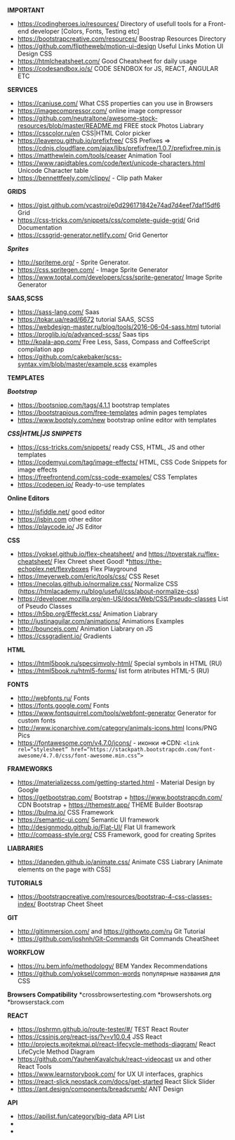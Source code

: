 **IMPORTANT**
* https://codingheroes.io/resources/ Directory of usefull tools for a Front-end developer [Colors, Fonts, Testing etc]
* https://bootstrapcreative.com/resources/ Boostrap Resources Directory
* https://github.com/fliptheweb/motion-ui-design Useful Links Motion UI Design CSS
* https://htmlcheatsheet.com/ Good Cheatsheet for daily usage
* https://codesandbox.io/s/ CODE SENDBOX for JS, REACT, ANGULAR ETC


**SERVICES**
* https://caniuse.com/  What CSS properties can you use in Browsers
* https://imagecompressor.com/ online image compressor 
* https://github.com/neutraltone/awesome-stock-resources/blob/master/README.md FREE stock Photos Liabrary
* https://csscolor.ru/en CSS|HTML Color picker
* https://leaverou.github.io/prefixfree/ CSS Prefixes => https://cdnjs.cloudflare.com/ajax/libs/prefixfree/1.0.7/prefixfree.min.js
* https://matthewlein.com/tools/ceaser Animation Tool
* https://www.rapidtables.com/code/text/unicode-characters.html Unicode Character table
* https://bennettfeely.com/clippy/ - Clip path Maker

**GRIDS**
* https://gist.github.com/vcastroi/e0d296171842e74ad7d4eef7daf15df6 Grid 
* https://css-tricks.com/snippets/css/complete-guide-grid/ Grid Documentation
* https://cssgrid-generator.netlify.com/ Grid Genertor

***Sprites***
* http://spriteme.org/ - Sprite Generator. 
* https://css.spritegen.com/ - Image Sprite Generator
* https://www.toptal.com/developers/css/sprite-generator/ Image Sprite Generator

**SAAS,SCSS**
* https://sass-lang.com/ Saas 
* https://tokar.ua/read/6672 tutorial SAAS, SCSS
* https://webdesign-master.ru/blog/tools/2016-06-04-sass.html tutorial
* https://proglib.io/p/advanced-scss/ Saas tips
* http://koala-app.com/ Free  Less, Sass, Compass and CoffeeScript compilation app
* https://github.com/cakebaker/scss-syntax.vim/blob/master/example.scss examples


**TEMPLATES**

***Bootstrap***
* https://bootsnipp.com/tags/4.1.1 bootstrap templates
* https://bootstrapious.com/free-templates admin pages templates
* https://www.bootply.com/new bootstrap online editor with templates

***CSS|HTML|JS SNIPPETS***
* https://css-tricks.com/snippets/ ready CSS, HTML, JS and other templates
* https://codemyui.com/tag/image-effects/   HTML, CSS Code Snippets for image effects
* https://freefrontend.com/css-code-examples/ CSS Templates
* https://codepen.io/ Ready-to-use templates

**Online Editors**
* http://jsfiddle.net/  good editor
* https://jsbin.com  other editor
* https://playcode.io/ JS Editor


**CSS**
* https://yoksel.github.io/flex-cheatsheet/ and https://tpverstak.ru/flex-cheatsheet/ Flex Chreet sheet Good!
*https://the-echoplex.net/flexyboxes Flex Playground
* https://meyerweb.com/eric/tools/css/ CSS Reset 
* https://necolas.github.io/normalize.css/ Normalize CSS (https://htmlacademy.ru/blog/useful/css/about-normalize-css)
* https://developer.mozilla.org/en-US/docs/Web/CSS/Pseudo-classes List of Pseudo Classes
* https://h5bp.org/Effeckt.css/ Animation Liabrary
* http://justinaguilar.com/animations/ Animations Examples
* http://bouncejs.com/ Animation Liabrary on JS
* https://cssgradient.io/ Gradients

**HTML**
* https://html5book.ru/specsimvoly-html/ Special symbols in HTML (RU)
* https://html5book.ru/html5-forms/ list form atributes HTML-5 (RU)

**FONTS**
* http://webfonts.ru/ Fonts
* https://fonts.google.com/ Fonts
* https://www.fontsquirrel.com/tools/webfont-generator Generator for custom fonts
* http://www.iconarchive.com/category/animals-icons.html Icons/PNG Pics
* https://fontawesome.com/v4.7.0/icons/ - иконки
=>CDN: ```<link rel=“stylesheet” href=“https://stackpath.bootstrapcdn.com/font-awesome/4.7.0/css/font-awesome.min.css”>```

**FRAMEWORKS**
* https://materializecss.com/getting-started.html -  Material Design by Google
* https://getbootstrap.com/ Bootstrap + https://www.bootstrapcdn.com/ CDN Bootstrap + https://themestr.app/ THEME Builder Bootsrap
* https://bulma.io/ CSS Framework
* https://semantic-ui.com/ Semantic UI framework
* http://designmodo.github.io/Flat-UI/ Flat UI framework
* http://compass-style.org/ CSS Framework, good for creating Sprites

**LIABRARIES**
* https://daneden.github.io/animate.css/ Animate CSS Liabrary [Animate elements on the page with CSS]

**TUTORIALS**
* https://bootstrapcreative.com/resources/bootstrap-4-css-classes-index/ Bootstrap Cheet Sheet


**GIT**
* http://gitimmersion.com/ and https://githowto.com/ru Git Tutorial
* https://github.com/joshnh/Git-Commands Git Commands CheatSheet

**WORKFLOW**
* https://ru.bem.info/methodology/ BEM Yandex Recommendations
* https://github.com/yoksel/common-words популярные названия для СSS


**Browsers Compatibility**
*crossbrowsertesting.com 
*browsershots.org 
*browserstack.com

**REACT**
* https://pshrmn.github.io/route-tester/#/ TEST React Router
* https://cssinjs.org/react-jss/?v=v10.0.4 JSS React
* http://projects.wojtekmaj.pl/react-lifecycle-methods-diagram/ React LifeCycle Method Diagram
* https://github.com/YauhenKavalchuk/react-videocast ux and other React Tools
* https://www.learnstorybook.com/ for UX UI interfaces, graphics
* https://react-slick.neostack.com/docs/get-started React Slick Slider
* https://ant.design/components/breadcrumb/ ANT Design

**API**
* https://apilist.fun/category/big-data API List
* 
* 
